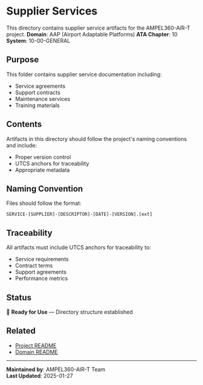 # Supplier Services
This directory contains supplier service artifacts for the AMPEL360-AIR-T project.
**Domain**: AAP (Airport Adaptable Platforms)
**ATA Chapter**: 10
**System**: 10-00-GENERAL

## Purpose
This folder contains supplier service documentation including:
- Service agreements
- Support contracts
- Maintenance services
- Training materials

## Contents
Artifacts in this directory should follow the project's naming conventions and include:
- Proper version control
- UTCS anchors for traceability
- Appropriate metadata

## Naming Convention
Files should follow the format:
```
SERVICE-[SUPPLIER]-[DESCRIPTOR]-[DATE]-[VERSION].[ext]
```

## Traceability
All artifacts must include UTCS anchors for traceability to:
- Service requirements
- Contract terms
- Support agreements
- Performance metrics

## Status
🚧 **Ready for Use** — Directory structure established

## Related
- [Project README](../../../README.md)
- [Domain README](../../../../README.md)

---
**Maintained by**: AMPEL360-AIR-T Team  
**Last Updated**: 2025-01-27
